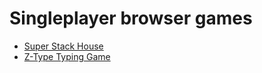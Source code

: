 # Singleplayer browser games

* [Super Stack House](https://kepons.itch.io/super-stack-house)
* [Z-Type Typing Game](https://zty.pe/)
